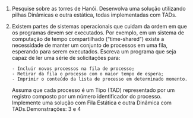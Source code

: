 1.  Pesquise sobre as torres de Hanói. Desenvolva uma solução utilizando pilhas Dinâmicas e outra
    estática, todas implementadas com TADs.
2.  Existem partes de sistemas operacionais que cuidam da ordem em que os programas devem ser
    executados. Por exemplo, em um sistema de computação de tempo compartilhado (“time-shared”)
    existe a necessidade de manter um conjunto de processos em uma fila, esperando para serem
    executados. Escreva um programa que seja capaz de ler uma série de solicitações para:

        - Incluir novos processos na fila de processo;
        - Retirar da fila o processo com o maior tempo de espera;
        - Imprimir o conteúdo da lista de processo em determinado momento.

    Assuma que cada processo é um Tipo (TAD) representado por um registro composto por um número
    identificador do processo. Implemente uma solução com Fila Estática e outra Dinâmica com
    TADs.Demonstrações: 3 e 4

